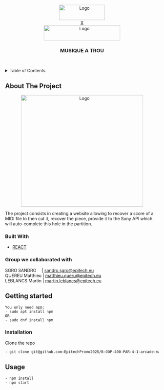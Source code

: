 <div id="top"></div>
<br />
<div align="center">
  <a href="https://github.com/MartinLeblancs/SONY-CSL-PROJECT">
    <img src="https://newsroom.ionis-group.com/wp-content/uploads/2021/10/EPITECH-TECHNOLOGY-QUADRI-2021.png" alt="Logo" width="150" height="50"><br/> X <br/><img src="https://csl.sony.fr/wp-content/themes/sony/images/logo.png" alt="Logo" width="250" height="50">
  </a>

<h3 align="center">MUSIQUE A TROU</h3>

  <p align="center">
    <br />
  </p>
</div>



<details>
  <summary>Table of Contents</summary>
  <ol>
    <li>
      <a href="#about-the-project">About The Project</a>
      <ul>
        <li><a href="#built-with">Built With</a></li>
      </ul>
    </li>
    <li>
      <a href="#getting-started">Getting Started</a>
      <ul>
        <li><a href="#installation">Installation</a></li>
      </ul>
    </li>
    <li><a href="#usage">Usage</a></li>
  </ol>
</details>

## About The Project

<div align="center">
    <img src="https://koreus.cdn.li/thumbshigh/201703/aventures-fille-partition-midi.jpg" alt="Logo" width="400" height="366">
</div>


The project consists in creating a website allowing to recover a score of a MIDI file to then cut it, recover the piece, provide it to the Sony API which will auto-complete this hole in the partition.

### Built With

* [REACT](https://reactjs.org)

### Group we collaborated with
SGRO SANDRO &emsp;| sandro.sgro@epitech.eu<br />
QUEREU Matthieu | matthieu.queru@epitech.eu<br />
LEBLANCS Martin | martin.leblancs@epitech.eu

## Getting started

```
You only need npm:
- sudo apt install npm
OR
- sudo dnf install npm
```

### Installation

Clone the repo
   ```sh
   - git clone git@github.com:EpitechPromo2025/B-OOP-400-PAR-4-1-arcade-matthieu.queru.git
   ```

## Usage

  ```sh
  - npm install
  - npm start
  ```
